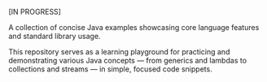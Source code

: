 [IN PROGRESS]

A collection of concise Java examples showcasing core language features and standard library usage.

This repository serves as a learning playground for practicing and demonstrating various Java concepts — from generics and lambdas to collections and streams — in simple, focused code snippets.
